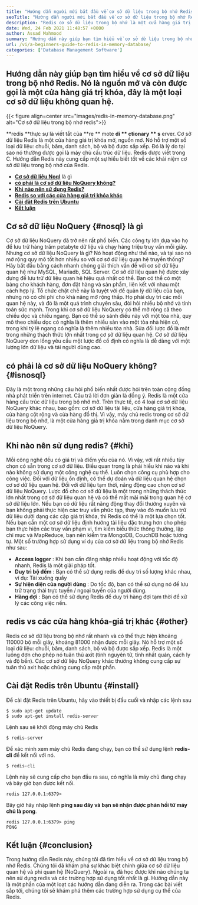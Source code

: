 ```yaml
---
title: "Hướng dẫn người mới bắt đầu về cơ sở dữ liệu trong bộ nhớ Redis" 
seoTitle: "Hướng dẫn người mới bắt đầu về cơ sở dữ liệu trong bộ nhớ Redis" 
description: "Redis cơ sở dữ liệu trong bộ nhớ là một cửa hàng giá trị khóa, nguồn mở. Nó cũng được gọi là cơ sở dữ liệu NoQuery. Hướng dẫn Redis này hướng dẫn bạn về các khái niệm cốt lõi của Redis." 
date: Wed, 24 Feb 2021 11:48:57 +0000
author: Assad Mahmood
summary: "Hướng dẫn này giúp bạn tìm hiểu về cơ sở dữ liệu trong bộ nhớ Redis. Nó là nguồn mở và còn được gọi là một cửa hàng giá trị khóa, đây là một loại cơ sở dữ liệu không quan hệ." 
url: /vi/a-beginners-guide-to-redis-in-memory-database/
categories: ['Database Management Software']
---
```


## Hướng dẫn này giúp bạn tìm hiểu về cơ sở dữ liệu trong bộ nhớ Redis. Nó là nguồn mở và còn được gọi là một cửa hàng giá trị khóa, đây là một loại cơ sở dữ liệu không quan hệ.

{{< figure align=center src="images/redis-in-memory-database.png" alt="Cơ sở dữ liệu trong bộ nhớ redis">}}

**redis **thực sự là viết tắt của  **re **  mote  **di **  ctionary ** s**  erver. Cơ sở dữ liệu Redis là một cửa hàng giá trị khóa mở, nguồn mở. Nó hỗ trợ một số loại dữ liệu: chuỗi, băm, danh sách, bộ và bộ được sắp xếp. Đó là lý do tại sao nó thường được gọi là máy chủ cấu trúc dữ liệu. Redis được viết trong C. Hướng dẫn Redis này cung cấp một sự hiểu biết tốt về các khái niệm cơ sở dữ liệu trong bộ nhớ của Redis.
  * **[Cơ sở dữ liệu Noql][1]** là gì
  * **[có phải là cơ sở dữ liệu NoQuery không?][2]**
  * **[Khi nào nên sử dụng Redis?][3]**
  * **[Redis so với các cửa hàng giá trị khóa khác][4]**
  * **[Cài đặt Redis trên Ubuntu][5]**
  * **[Kết luận][6]**

## Cơ sở dữ liệu NoQuery   {#nosql} là gì
Cơ sở dữ liệu NoQuery đã trở nên rất phổ biến. Các công ty lớn dựa vào họ để lưu trữ hàng trăm petabyte dữ liệu và chạy hàng triệu truy vấn mỗi giây. Nhưng cơ sở dữ liệu NoQuery là gì? Nó hoạt động như thế nào, và tại sao nó mở rộng quy mô tốt hơn nhiều so với cơ sở dữ liệu quan hệ truyền thống? Hãy bắt đầu bằng cách nhanh chóng giải thích vấn đề với cơ sở dữ liệu quan hệ như MySQL, Mariadb, SQL Server.
Cơ sở dữ liệu quan hệ được xây dựng để lưu trữ dữ liệu quan hệ hiệu quả nhất có thể. Bạn có thể có một bảng cho khách hàng, đơn đặt hàng và sản phẩm, liên kết với nhau một cách hợp lý. Tổ chức chặt chẽ này là tuyệt vời để quản lý dữ liệu của bạn, nhưng nó có chi phí cho khả năng mở rộng thấp. Họ phải duy trì các mối quan hệ này, và đó là một quá trình chuyên sâu, đòi hỏi nhiều bộ nhớ và tính toán sức mạnh.
Trong khi cơ sở dữ liệu NoQuery có thể mở rộng cả theo chiều dọc và chiều ngang. Bạn có thể so sánh điều này với một tòa nhà, quy mô theo chiều dọc có nghĩa là thêm nhiều sàn vào một tòa nhà hiện có, trong khi tỷ lệ ngang có nghĩa là thêm nhiều tòa nhà. Sửa đổi lược đồ là một trong những thách thức lớn nhất trong cơ sở dữ liệu quan hệ. Cơ sở dữ liệu NoQuery don lồng yêu cầu một lược đồ cố định có nghĩa là dễ dàng với một lượng lớn dữ liệu và tải người dùng cao.

## có phải là cơ sở dữ liệu NoQuery không?   {#isnosql}
Đây là một trong những câu hỏi phổ biến nhất được hỏi trên toàn cộng đồng nhà phát triển trên internet. Câu trả lời đơn giản là đồng ý. Redis là một cửa hàng cấu trúc dữ liệu trong bộ nhớ mở.
Trên thực tế, có 4 loại cơ sở dữ liệu NoQuery khác nhau, bao gồm: cơ sở dữ liệu tài liệu, cửa hàng giá trị khóa, cửa hàng cột rộng và cửa hàng đồ thị. Vì vậy, máy chủ redis trong cơ sở dữ liệu trong bộ nhớ, là một cửa hàng giá trị khóa nằm trong danh mục cơ sở dữ liệu NoQuery.

## Khi nào nên sử dụng redis?   {#khi}
Mỗi công nghệ đều có giá trị và điểm yếu của nó. Vì vậy, với rất nhiều tùy chọn có sẵn trong cơ sở dữ liệu. Điều quan trọng là phải hiểu khi nào và khi nào không sử dụng một công nghệ cụ thể. Luôn chọn công cụ phù hợp cho công việc.
Đối với dữ liệu ổn định, có thể dự đoán và dữ liệu quan hệ chọn cơ sở dữ liệu quan hệ. Đối với dữ liệu tạm thời, năng động cao chọn cơ sở dữ liệu NoQuery. Lược đồ cho cơ sở dữ liệu là một trong những thách thức lớn nhất trong cơ sở dữ liệu quan hệ và có thể mất mãi mãi trong quan hệ cơ sở dữ liệu lớn.
Nếu bạn có dữ liệu rất năng động thay đổi thường xuyên và bạn không phải thực hiện các truy vấn phức tạp, thay vào đó muốn lưu trữ dữ liệu dưới dạng các cặp giá trị khóa, thì Redis có thể là một lựa chọn tốt. Nếu bạn cần một cơ sở dữ liệu định hướng tài liệu đặc trưng hơn cho phép bạn thực hiện các truy vấn phạm vi, tìm kiếm biểu thức thông thường, lập chỉ mục và MapReduce, bạn nên kiểm tra MongoDB, CouchDB hoặc tương tự.
Một số trường hợp sử dụng ví dụ của cơ sở dữ liệu trong bộ nhớ Redis như sau:
  * **Access logger** : Khi bạn cần đăng nhập nhiều hoạt động với tốc độ nhanh, Redis là một giải pháp tốt.
  * **Duy trì bộ đếm** : Bạn có thể sử dụng redis để duy trì số lượng khác nhau, ví dụ: Tải xuống quầy
  * **Sự hiện diện của người dùng** : Do tốc độ, bạn có thể sử dụng nó để lưu trữ trạng thái trực tuyến / ngoại tuyến của người dùng.
  * **Hàng đợi** : Bạn có thể sử dụng Redis để duy trì hàng đợi tạm thời để xử lý các công việc nền.

## redis vs các cửa hàng khóa-giá trị khác   {#other}
Redis cơ sở dữ liệu trong bộ nhớ rất nhanh và có thể thực hiện khoảng 110000 bộ mỗi giây, khoảng 81000 nhận được mỗi giây. Nó hỗ trợ một số loại dữ liệu: chuỗi, băm, danh sách, bộ và bộ được sắp xếp. Redis là một luồng đơn cho phép nó tuân thủ axit (tính nguyên tử, tính nhất quán, cách ly và độ bền). Các cơ sở dữ liệu NoQuery khác thường không cung cấp sự tuân thủ axit hoặc chúng cung cấp một phần.

## Cài đặt Redis trên Ubuntu   {#install}
Để cài đặt Redis trên Ubuntu, hãy vào thiết bị đầu cuối và nhập các lệnh sau
```
$ sudo apt-get update 
$ sudo apt-get install redis-server
```
Lệnh sau sẽ khởi động máy chủ Redis
```
$ redis-server
```
Để xác minh xem máy chủ Redis đang chạy, bạn có thể sử dụng lệnh  **redis-cli**  để kết nối với nó.
```
$ redis-cli 
```
Lệnh này sẽ cung cấp cho bạn đầu ra sau, có nghĩa là máy chủ đang chạy và bây giờ bạn được kết nối.
```
redis 127.0.0.1:6379>
```
Bây giờ hãy nhập lệnh **ping  **sau đây và bạn sẽ nhận được phản hồi từ máy chủ là**   pong**.
```
redis 127.0.0.1:6379> ping
PONG
```

## Kết luận   {#conclusion}
Trong hướng dẫn Redis này, chúng tôi đã tìm hiểu về cơ sở dữ liệu trong bộ nhớ Redis. Chúng tôi đã khám phá sự khác biệt chính giữa cơ sở dữ liệu quan hệ và phi quan hệ (NoQuery). Ngoài ra, đã học được khi nào chúng ta nên sử dụng redis và các trường hợp sử dụng tốt nhất là gì. Hướng dẫn này là một phần của một loạt các hướng dẫn đang diễn ra. Trong các bài viết sắp tới, chúng tôi sẽ khám phá thêm các trường hợp sử dụng cụ thể của Redis.

  
[1]: #nosql
[2]: #isnosql
[3]: #when
[4]: #other
[5]: #install
[6]: #conclusion
